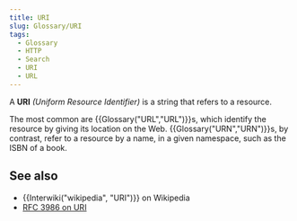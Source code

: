 ```yaml
---
title: URI
slug: Glossary/URI
tags:
  - Glossary
  - HTTP
  - Search
  - URI
  - URL
---
```

A **URI** _(Uniform Resource Identifier)_ is a string that refers to a resource.

The most common are {{Glossary("URL","URL")}}s, which identify the resource by giving its location on the Web. {{Glossary("URN","URN")}}s, by contrast, refer to a resource by a name, in a given namespace, such as the ISBN of a book.

## See also

- {{Interwiki("wikipedia", "URI")}} on Wikipedia
- [RFC 3986 on URI](https://datatracker.ietf.org/doc/html/rfc3986)
